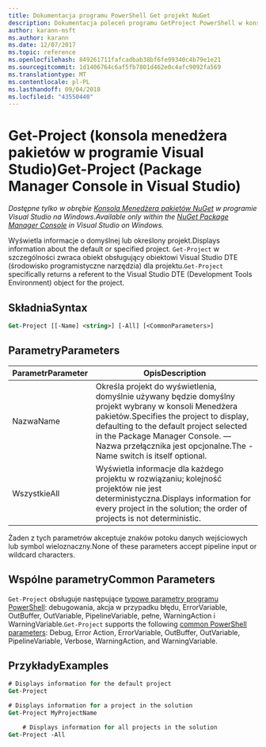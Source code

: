 ```yaml
---
title: Dokumentacja programu PowerShell Get projekt NuGet
description: Dokumentacja poleceń programu GetProject PowerShell w konsoli Menedżera pakietów NuGet w programie Visual Studio.
author: karann-msft
ms.author: karann
ms.date: 12/07/2017
ms.topic: reference
ms.openlocfilehash: 849261711fafcadbab38bf6fe99340c4b79e1e21
ms.sourcegitcommit: 1d1406764c6af5fb7801d462e0c4afc9092fa569
ms.translationtype: MT
ms.contentlocale: pl-PL
ms.lasthandoff: 09/04/2018
ms.locfileid: "43550440"
---
```

# <a name="get-project-package-manager-console-in-visual-studio"></a><span data-ttu-id="30a74-103">Get-Project (konsola menedżera pakietów w programie Visual Studio)</span><span class="sxs-lookup"><span data-stu-id="30a74-103">Get-Project (Package Manager Console in Visual Studio)</span></span>

<span data-ttu-id="30a74-104">*Dostępne tylko w obrębie [Konsola Menedżera pakietów NuGet](package-manager-console.md) w programie Visual Studio na Windows.*</span><span class="sxs-lookup"><span data-stu-id="30a74-104">*Available only within the [NuGet Package Manager Console](package-manager-console.md) in Visual Studio on Windows.*</span></span>

<span data-ttu-id="30a74-105">Wyświetla informacje o domyślnej lub określony projekt.</span><span class="sxs-lookup"><span data-stu-id="30a74-105">Displays information about the default or specified project.</span></span> <span data-ttu-id="30a74-106">`Get-Project` w szczególności zwraca obiekt obsługujący obiektowi Visual Studio DTE (środowisko programistyczne narzędzia) dla projektu.</span><span class="sxs-lookup"><span data-stu-id="30a74-106">`Get-Project` specifically returns a referent to the Visual Studio DTE (Development Tools Environment) object for the project.</span></span>

## <a name="syntax"></a><span data-ttu-id="30a74-107">Składnia</span><span class="sxs-lookup"><span data-stu-id="30a74-107">Syntax</span></span>

```ps
Get-Project [[-Name] <string>] [-All] [<CommonParameters>]
```

## <a name="parameters"></a><span data-ttu-id="30a74-108">Parametry</span><span class="sxs-lookup"><span data-stu-id="30a74-108">Parameters</span></span>

| <span data-ttu-id="30a74-109">Parametr</span><span class="sxs-lookup"><span data-stu-id="30a74-109">Parameter</span></span> | <span data-ttu-id="30a74-110">Opis</span><span class="sxs-lookup"><span data-stu-id="30a74-110">Description</span></span> |
| --- | --- |
| <span data-ttu-id="30a74-111">Nazwa</span><span class="sxs-lookup"><span data-stu-id="30a74-111">Name</span></span> | <span data-ttu-id="30a74-112">Określa projekt do wyświetlenia, domyślnie używany będzie domyślny projekt wybrany w konsoli Menedżera pakietów.</span><span class="sxs-lookup"><span data-stu-id="30a74-112">Specifies the project to display, defaulting to the default project selected in the Package Manager Console.</span></span> <span data-ttu-id="30a74-113">— Nazwa przełącznika jest opcjonalne.</span><span class="sxs-lookup"><span data-stu-id="30a74-113">The -Name switch is itself optional.</span></span> |
| <span data-ttu-id="30a74-114">Wszystkie</span><span class="sxs-lookup"><span data-stu-id="30a74-114">All</span></span> | <span data-ttu-id="30a74-115">Wyświetla informacje dla każdego projektu w rozwiązaniu; kolejność projektów nie jest deterministyczna.</span><span class="sxs-lookup"><span data-stu-id="30a74-115">Displays information for every project in the solution; the order of projects is not deterministic.</span></span> |

<span data-ttu-id="30a74-116">Żaden z tych parametrów akceptuje znaków potoku danych wejściowych lub symbol wieloznaczny.</span><span class="sxs-lookup"><span data-stu-id="30a74-116">None of these parameters accept pipeline input or wildcard characters.</span></span>

## <a name="common-parameters"></a><span data-ttu-id="30a74-117">Wspólne parametry</span><span class="sxs-lookup"><span data-stu-id="30a74-117">Common Parameters</span></span>

<span data-ttu-id="30a74-118">`Get-Project` obsługuje następujące [typowe parametry programu PowerShell](http://go.microsoft.com/fwlink/?LinkID=113216): debugowania, akcja w przypadku błędu, ErrorVariable, OutBuffer, OutVariable, PipelineVariable, pełne, WarningAction i WarningVariable.</span><span class="sxs-lookup"><span data-stu-id="30a74-118">`Get-Project` supports the following [common PowerShell parameters](http://go.microsoft.com/fwlink/?LinkID=113216): Debug, Error Action, ErrorVariable, OutBuffer, OutVariable, PipelineVariable, Verbose, WarningAction, and WarningVariable.</span></span>

## <a name="examples"></a><span data-ttu-id="30a74-119">Przykłady</span><span class="sxs-lookup"><span data-stu-id="30a74-119">Examples</span></span>

```ps
# Displays information for the default project
Get-Project

# Displays information for a project in the solution
Get-Project MyProjectName

    # Displays information for all projects in the solution
Get-Project -All
```